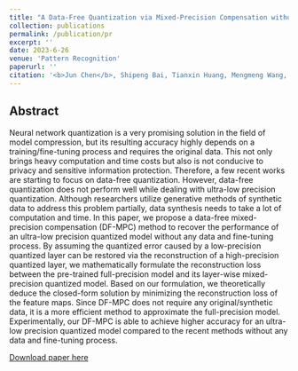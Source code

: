 ```yaml
---
title: "A Data-Free Quantization via Mixed-Precision Compensation without Fine-Tuning"
collection: publications
permalink: /publication/pr
excerpt: ''
date: 2023-6-26
venue: 'Pattern Recognition'
paperurl: ''
citation: '<b>Jun Chen</b>, Shipeng Bai, Tianxin Huang, Mengmeng Wang, Guanzhong Tian and Yong Liu. &quot; A Data-Free Quantization via Mixed-Precision Compensation without Fine-Tuning. &quot; <i>Pattern Recognition</i>. 2023.'
---
```

## Abstract

Neural network quantization is a very promising solution in the field of model compression, but its resulting accuracy highly depends on a training/fine-tuning process and requires the original data. This not only brings heavy computation and time costs but also is not conducive to privacy and sensitive information protection. Therefore, a few recent works are starting to focus on data-free quantization. However, data-free quantization does not perform well while dealing with ultra-low precision quantization. Although researchers utilize generative methods of synthetic data to address this problem partially, data synthesis needs to take a lot of computation and time. In this paper, we propose a data-free mixed-precision compensation (DF-MPC) method to recover the performance of an ultra-low precision quantized model without any data and fine-tuning process. By assuming the quantized error caused by a low-precision quantized layer can be restored via the reconstruction of a high-precision quantized layer, we mathematically formulate the reconstruction loss between the pre-trained full-precision model and its layer-wise mixed-precision quantized model. Based on our formulation, we theoretically deduce the closed-form solution by minimizing the reconstruction loss of the feature maps. Since DF-MPC does not require any original/synthetic data, it is a more efficient method to approximate the full-precision model. Experimentally, our DF-MPC is able to achieve higher accuracy for an ultra-low precision quantized model compared to the recent methods without any data and fine-tuning process.


[Download paper here](http://junc-hen.github.io/files/pr.pdf)